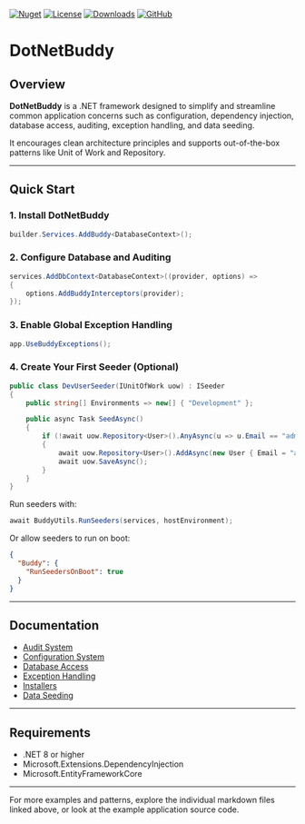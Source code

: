 [![Nuget](https://img.shields.io/nuget/v/DotNetBuddy?style=flat-square)](https://www.nuget.org/packages/DotNetBuddy/)
[![License](https://img.shields.io/github/license/pim-2934/DotNetBuddy?style=flat-square)](https://github.com/pim-2934/DotNetBuddy/blob/main/LICENSE)
[![Downloads](https://img.shields.io/nuget/dt/dotnetbuddy?style=flat-square)](https://www.nuget.org/packages/DotNetBuddy/)
[![GitHub](https://img.shields.io/badge/-source-181717.svg?logo=GitHub)](https://github.com/pim-2934/DotNetBuddy)

# DotNetBuddy

## Overview

**DotNetBuddy** is a .NET framework designed to simplify and streamline common application concerns such as configuration,
dependency injection, database access, auditing, exception handling, and data seeding.

It encourages clean architecture principles and supports out-of-the-box patterns like Unit of Work and Repository.

---

## Quick Start

### 1. Install DotNetBuddy

```csharp
builder.Services.AddBuddy<DatabaseContext>();
```

### 2. Configure Database and Auditing

```csharp
services.AddDbContext<DatabaseContext>((provider, options) =>
{
    options.AddBuddyInterceptors(provider);
});
```

### 3. Enable Global Exception Handling

```csharp
app.UseBuddyExceptions();
```

### 4. Create Your First Seeder (Optional)

```csharp
public class DevUserSeeder(IUnitOfWork uow) : ISeeder
{
    public string[] Environments => new[] { "Development" };

    public async Task SeedAsync()
    {
        if (!await uow.Repository<User>().AnyAsync(u => u.Email == "admin@example.com"))
        {
            await uow.Repository<User>().AddAsync(new User { Email = "admin@example.com" });
            await uow.SaveAsync();
        }
    }
}
```

Run seeders with:

```csharp
await BuddyUtils.RunSeeders(services, hostEnvironment);
```

Or allow seeders to run on boot:

```json
{
  "Buddy": {
    "RunSeedersOnBoot": true
  }
}
```

---

## Documentation

- [Audit System](./Docs/Audit.md)
- [Configuration System](./Docs/Configs.md)
- [Database Access](./Docs/Database.md)
- [Exception Handling](./Docs/Exceptions.md)
- [Installers](./Docs/Installers.md)
- [Data Seeding](./Docs/Seeders.md)

---

## Requirements

- .NET 8 or higher
- Microsoft.Extensions.DependencyInjection
- Microsoft.EntityFrameworkCore

---

For more examples and patterns, explore the individual markdown files linked above, or look at the example application
source code.



